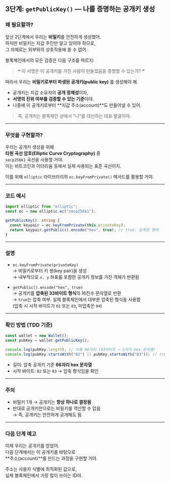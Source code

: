 ## 3단계: `getPublicKey()` — 나를 증명하는 공개키 생성

### 왜 필요할까?

앞선 2단계에서 우리는 **비밀키**를 안전하게 생성했어.  
하지만 비밀키는 지갑 주인만 알고 있어야 하므로,  
그 자체로는 외부와의 상호작용에 쓸 수 없어.

블록체인에서의 모든 검증은 다음 구조를 따르지:

> ❝ 이 서명은 이 공개키를 가진 사람이 만들었음을 증명할 수 있는가? ❞

따라서 우리는 **비밀키로부터 파생된 공개키(public key)** 를 생성해야 해.

- 공개키는 지갑 소유자의 **공개 정체성**이자,
- **서명의 진위 여부를 검증할 수 있는 기준**이야.
- 나중에 이 공개키로부터 **지갑 주소(account)**도 만들어낼 수 있어.

> 즉, 공개키는 블록체인 상에서 "나"를 대신하는 대표 얼굴이야.

---

### 무엇을 구현할까?

우리는 공개키 생성을 위해  
**타원 곡선 암호(Elliptic Curve Cryptography)** 중  
`secp256k1` 곡선을 사용할 거야.  
이는 비트코인과 이더리움 등에서 실제 사용되는 표준 곡선이지.

이를 위해 `elliptic` 라이브러리의 `ec.keyFromPrivate()` 메서드를 활용할 거야.

---

### 코드 예시

```ts
import elliptic from "elliptic";
const ec = new elliptic.ec("secp256k1");

getPublicKey(): string {
  const keypair = ec.keyFromPrivate(this.privateKey);
  return keypair.getPublic().encode("hex", true); // true: 압축된 형태
}
```

---

### 설명

- `ec.keyFromPrivate(privateKey)`  
  → 비밀키로부터 키 쌍(key pair)을 생성  
  → 내부적으로 `x, y` 좌표를 포함한 공개키 정보를 가진 객체가 반환됨

- `getPublic().encode("hex", true)`  
  → 공개키를 **압축된 33바이트 형식**의 16진수 문자열로 반환  
  → `true`는 압축 여부. 실제 블록체인에서 대부분 압축된 형식을 사용함  
   (압축 시 시작 바이트가 `02` 또는 `03`, 미압축은 `04`)

---

### 확인 방법 (TDD 기준)

```ts
const wallet = new Wallet();
const pubKey = wallet.getPublicKey();

console.log(pubKey.length); // 보통 66자리 (33바이트 → 2자리 hex 문자열)
console.log(pubKey.startsWith("02") || pubKey.startsWith("03")); // true
```

- 길이: 압축 공개키 기준 **66자리 hex 문자열**
- 시작 바이트: `02` 또는 `03` → 압축 형식임을 확인

---

### 주의

- 비밀키 1개 → 공개키는 **항상 하나로 결정됨**
- 반대로 공개키만으로는 비밀키를 역산할 수 없음  
  → 즉, 공개키는 안전하게 공개해도 됨

---

### 다음 단계 예고

이제 우리는 공개키를 얻었어.  
다음 단계에서는 이 공개키를 바탕으로  
**주소(account)**를 만드는 과정을 구현할 거야.

주소는 사용자 식별에 최적화된 값으로,  
실제 블록체인에서 가장 많이 쓰이는 ID야.
